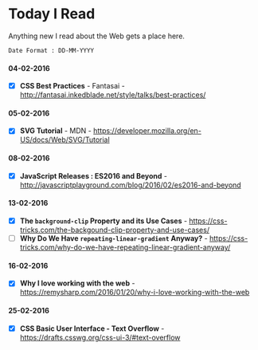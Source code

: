 # Today I Read
Anything new I read about the Web gets a place here.

```
Date Format : DD-MM-YYYY
```
#### 04-02-2016
- [X] **CSS Best Practices** - Fantasai - http://fantasai.inkedblade.net/style/talks/best-practices/

#### 05-02-2016
- [x] **SVG Tutorial** - MDN - https://developer.mozilla.org/en-US/docs/Web/SVG/Tutorial

#### 08-02-2016
- [x] **JavaScript Releases : ES2016 and Beyond** - http://javascriptplayground.com/blog/2016/02/es2016-and-beyond

#### 13-02-2016
- [x] **The `background-clip` Property and its Use Cases** - https://css-tricks.com/the-backgound-clip-property-and-use-cases/
- [ ] **Why Do We Have `repeating-linear-gradient` Anyway?** - https://css-tricks.com/why-do-we-have-repeating-linear-gradient-anyway/

#### 16-02-2016
- [x] **Why I love working with the web** - https://remysharp.com/2016/01/20/why-i-love-working-with-the-web

#### 25-02-2016
- [x] **CSS Basic User Interface - Text Overflow** - https://drafts.csswg.org/css-ui-3/#text-overflow
